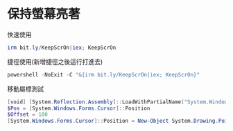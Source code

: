 保持螢幕亮著
===

快速使用
```ps1
irm bit.ly/KeepScrOn|iex; KeepScrOn
```

捷徑使用(新增捷徑之後這行打進去)
```ps1
powershell -NoExit -C "&{irm bit.ly/KeepScrOn|iex; KeepScrOn}"
```


移動屬標測試
```ps1
[void] [System.Reflection.Assembly]::LoadWithPartialName("System.Windows.Forms")
$Pos = [System.Windows.Forms.Cursor]::Position
$Offset = 100
[System.Windows.Forms.Cursor]::Position = New-Object System.Drawing.Point((($Pos.X)+$Offset), $Pos.Y)
```